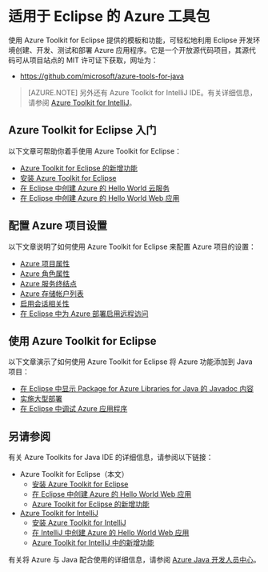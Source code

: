 <!-- Remove azure-toolkit-intelij temproraily -->
<properties
	pageTitle="Azure Toolkit for Eclipse | Azure"
	description="了解 Azure Toolkit for Eclipse。"
	services=""
	documentationCenter="java"
	authors="rmcmurray"
	manager="wpickett"
	editor=""/>

<tags
	ms.service="multiple"
	ms.date="06/24/2016" 
	wacn.date="08/01/2016"/>


# 适用于 Eclipse 的 Azure 工具包

使用 Azure Toolkit for Eclipse 提供的模板和功能，可轻松地利用 Eclipse 开发环境创建、开发、测试和部署 Azure 应用程序。它是一个开放源代码项目，其源代码可从项目站点的 MIT 许可证下获取，网址为：

* <https://github.com/microsoft/azure-tools-for-java>

> [AZURE.NOTE] 另外还有 Azure Toolkit for IntelliJ IDE。有关详细信息，请参阅 [Azure Toolkit for IntelliJ]。

## Azure Toolkit for Eclipse 入门

以下文章可帮助你着手使用 Azure Toolkit for Eclipse：

* [Azure Toolkit for Eclipse 的新增功能]
* [安装 Azure Toolkit for Eclipse]
* [在 Eclipse 中创建 Azure 的 Hello World 云服务]
* [在 Eclipse 中创建 Azure 的 Hello World Web 应用]

## 配置 Azure 项目设置

以下文章说明了如何使用 Azure Toolkit for Eclipse 来配置 Azure 项目的设置：

* [Azure 项目属性]
* [Azure 角色属性]
* [Azure 服务终结点]
* [Azure 存储帐户列表]
* [启用会话相关性]
* [在 Eclipse 中为 Azure 部署启用远程访问]

## 使用 Azure Toolkit for Eclipse

以下文章演示了如何使用 Azure Toolkit for Eclipse 将 Azure 功能添加到 Java 项目：

* [在 Eclipse 中显示 Package for Azure Libraries for Java 的 Javadoc 内容]
* [实施大型部署]
* [在 Eclipse 中调试 Azure 应用程序]

## 另请参阅

有关 Azure Toolkits for Java IDE 的详细信息，请参阅以下链接：

- Azure Toolkit for Eclipse（本文）
  - [安装 Azure Toolkit for Eclipse]
  - [在 Eclipse 中创建 Azure 的 Hello World Web 应用]
  - [Azure Toolkit for Eclipse 的新增功能]
- [Azure Toolkit for IntelliJ]
  - [安装 Azure Toolkit for IntelliJ]
  - [在 IntelliJ 中创建 Azure 的 Hello World Web 应用]
  - [Azure Toolkit for IntelliJ 中的新增功能]

有关将 Azure 与 Java 配合使用的详细信息，请参阅 [Azure Java 开发人员中心]。

<!-- URL List -->

[Azure Toolkit for Eclipse]: /documentation/articles/azure-toolkit-for-eclipse/
[Azure Toolkit for IntelliJ]: /documentation/articles/azure-toolkit-for-intellij/
[在 Eclipse 中创建 Azure 的 Hello World Web 应用]: /documentation/articles/app-service-web-eclipse-create-hello-world-web-app/
[在 IntelliJ 中创建 Azure 的 Hello World Web 应用]: /documentation/articles/app-service-web-intellij-create-hello-world-web-app/
[安装 Azure Toolkit for Eclipse]: /documentation/articles/azure-toolkit-for-eclipse-installation/
[安装 Azure Toolkit for IntelliJ]: /documentation/articles/azure-toolkit-for-intellij-installation/
[Azure Toolkit for Eclipse 的新增功能]: /documentation/articles/azure-toolkit-for-eclipse-whats-new/
[Azure Toolkit for IntelliJ 中的新增功能]: /documentation/articles/azure-toolkit-for-intellij-whats-new/

[Azure Java 开发人员中心]: /develop/java/

[Azure 项目属性]: /documentation/articles/azure-toolkit-for-eclipse-azure-project-properties/
[Azure 角色属性]: /documentation/articles/azure-toolkit-for-eclipse-azure-role-properties/
[Azure 服务终结点]: /documentation/articles/azure-toolkit-for-eclipse-azure-service-endpoints/
[Azure 存储帐户列表]: /documentation/articles/azure-toolkit-for-eclipse-azure-storage-account-list/
[在 Eclipse 中创建 Azure 的 Hello World 云服务]: /documentation/articles/azure-toolkit-for-eclipse-creating-a-hello-world-application/
[在 Eclipse 中调试 Azure 应用程序]: /documentation/articles/azure-toolkit-for-eclipse-debugging-azure-applications/
[实施大型部署]: /documentation/articles/azure-toolkit-for-eclipse-deploying-large-deployments/
[在 Eclipse 中显示 Package for Azure Libraries for Java 的 Javadoc 内容]: /documentation/articles/azure-toolkit-for-eclipse-displaying-javadoc-content-for-azure-libraries/
[在 Eclipse 中为 Azure 部署启用远程访问]: /documentation/articles/azure-toolkit-for-eclipse-enabling-remote-access-for-azure-deployments/
[How to Authenticate Web Users with Azure Access Control Service Using Eclipse]: /documentation/articles/active-directory-java-authenticate-users-access-control-eclipse/
[启用会话相关性]: /documentation/articles/azure-toolkit-for-eclipse-enable-session-affinity/

<!-- [How to Maintain Session Data with Session Affinity]: http://go.microsoft.com/fwlink/?LinkID=699539 -->
<!-- [How to Use Co-located Caching]: http://go.microsoft.com/fwlink/?LinkID=699542 -->
<!-- [How to Use Dedicated Caching]: http://go.microsoft.com/fwlink/?LinkID=699543 -->
<!-- [How to Use JMS with AMQP 1.0 in Azure with Eclipse]: http://go.microsoft.com/fwlink/?LinkID=699544 -->
<!-- [How to Use SSL Offloading]: http://go.microsoft.com/fwlink/?LinkID=699545 -->
<!-- [SSL Offloading]: http://go.microsoft.com/fwlink/?LinkID=699549 -->
<!-- [Using the Azure Service Runtime Library in JSP]: http://go.microsoft.com/fwlink/?LinkID=699551 -->

<!---HONumber=Mooncake_0725_2016-->